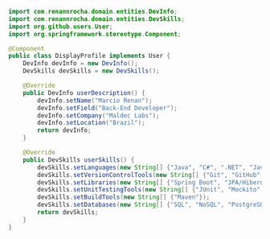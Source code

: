 

<!--<p>Trabalhando na MalDec Labs<br/> Eu sou desenvolvedor Back-End</p>-->


```Java
import com.renannrocha.domain.entities.DevInfo;
import com.renannrocha.domain.entities.DevSkills;
import org.github.users.User;
import org.springframework.stereotype.Component;

@Component
public class DisplayProfile implements User {
    DevInfo devInfo = new DevInfo();
    DevSkills devSkills = new DevSkills();

    @Override
    public DevInfo userDescription() {
        devInfo.setName("Marcio Renan");
        devInfo.setField("Back-End Developer");
        devInfo.setCompany("Maldec Labs");
        devInfo.setLocation("Brazil");
        return devInfo;
    }

    @Override
    public DevSkills userSkills() {
        devSkills.setLanguages(new String[] {"Java", "C#", ".NET", "JavaScript"});
        devSkills.setVersionControlTools(new String[] {"Git", "GitHub", "GitLab"});
        devSkills.setLibraries(new String[] {"Spring Boot", "JPA/Hibernate", "Spring Security", "EntityFramework", "JavaFx"});
        devSkills.setUnitTestingTools(new String[] {"JUnit", "Mockito", "Selenium WebDriver"});
        devSkills.setBuildTools(new String[] {"Maven"});
        devSkills.setDatabases(new String[] {"SQL", "NoSQL", "PostgreSQL", "MongoDB", "SQL Server"});
        return devSkills;
    }
}
```
<!--
<p align="left">
  <a href="https://github.com/renannrocha"><img width="30%" height="45px" src="./docs/name.png" alt="Renan Rocha" /></a><br>
    <a href="https://git.io/typing-svg"><img src="https://readme-typing-svg.herokuapp.com?font=Fira+Code&pause=1000&color=0e66adff&center=false&vCenter=false&width=435&lines=Hello+👋🏻;Technology+Student;Always+learning+new+things" alt="Typing SVG" /></a>
</p>
-->
<!--
<p align="center">
<a href="https://git.io/typing-svg"><img src="https://readme-typing-svg.herokuapp.com?font=Fira+Code&pause=1000&color=9e9e9eff&center=true&vCenter=true&width=435&lines=Welcome👋🏻;I'm+a+Back-End+Developer;Always+learning+new+things" alt="Typing SVG" /></a>
-->
  <!--
<details>	
  <summary align="center"><b>about me 👨🏻‍💻</b></summary>
> Hi👋🏻
>
> My name is Marcio Renan, I'm a programmer and technology student attending my 4th semester in Systems Analysis and Development at [Estácio](https://estacio.br/) University.
>
> Passionate about technology and innovation, I am following a path of learning and personal development with a focus on becoming a good professional in the field of technology and software development. Currently I am looking for an opportunity where I can develop my experience within the market and be able to work with development teams.
>
>  My goals include contributing to open-source projects and assisting with other developers' projects, believing that collaboration is the key to technological advancement. I understand the importance of a strong network of connections in software development and, therefore, I am always looking to expand my network. If you have a project or idea and think I can contribute, don't hesitate to send me a message by [e-mail](https://mailto:renanrocha8897@gmail.com) or [LinkedIn](www.linkedin.com/in/renannrocha).
<br>    
</details>
<details>	
  <summary align="center"><b> github profile stats 📊</b></summary>
   <a href="https://github.com/vn7n24fzkq/github-profile-summary-cards"> <img align=center  width="49%" src="http://github-profile-summary-cards.vercel.app/api/cards/stats?username=renannrocha&theme=dark" alt="" /></a>
  <a href="https://github.com/vn7n24fzkq/github-profile-summary-cards"> <img align=center width="49%" src="http://github-profile-summary-cards.vercel.app/api/cards/repos-per-language?username=renannrocha&theme=dark" alt="" /></a>
  <a href="https://github.com/vn7n24fzkq/github-profile-summary-cards"> <img align=center width="99%" src="http://github-profile-summary-cards.vercel.app/api/cards/profile-details?username=renannrocha&theme=dark" alt="" /></a>
<br/>
</details>
<!--<details>	
  <summary><b>technologies in my daily life 👩🏻‍💻</b></summary>
  <div style="display: inline_block" align="left">
    <img align="center" alt="java" height="100px" width="60px" src="https://cdn.jsdelivr.net/gh/devicons/devicon/icons/java/java-original.svg" />
    <img align="center" alt="Spring" height="100px" width="50px" src="https://cdn.jsdelivr.net/gh/devicons/devicon/icons/spring/spring-original.svg" />
    <img align="center" alt="mysql" height="100px" width="50px" src="https://cdn.jsdelivr.net/gh/devicons/devicon@latest/icons/mysql/mysql-original.svg" />
    <img align="center" alt="postgresql" height="100px" width="50px" src="https://cdn.jsdelivr.net/gh/devicons/devicon@latest/icons/postgresql/postgresql-original.svg" />
    <img align="center" alt="hibernate" height="100px" width="50px" src="https://cdn.jsdelivr.net/gh/devicons/devicon@latest/icons/hibernate/hibernate-original.svg" />
    <img align="center" alt="maven" height="100px" width="50px" src="https://cdn.jsdelivr.net/gh/devicons/devicon@latest/icons/maven/maven-original.svg" />
    <img align="center" alt="tomcat" height="100px" width="50px" src="https://cdn.jsdelivr.net/gh/devicons/devicon@latest/icons/tomcat/tomcat-original.svg" />
    <img align="center" alt="debeaver" height="100px" width="50px" src="https://cdn.jsdelivr.net/gh/devicons/devicon@latest/icons/dbeaver/dbeaver-original.svg" />
    <img align="center" alt="postman" height="100px" width="50px" src="https://cdn.jsdelivr.net/gh/devicons/devicon@latest/icons/postman/postman-original.svg" />
    <img align="center" alt="inteliJ" height="100px" width="50px" src="https://cdn.jsdelivr.net/gh/devicons/devicon@latest/icons/intellij/intellij-original.svg" />
  </div>
</details>

<!--
<a href="#"><img width="20px"  src="https://raw.githubusercontent.com/iCharlesZ/FigureBed/master/img/octocat.gif"/></a>
-->
